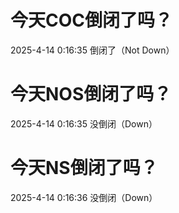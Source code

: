 # 今天COC倒闭了吗？

2025-4-14 0:16:35 倒闭了（Not Down）

# 今天NOS倒闭了吗？

2025-4-14 0:16:35 没倒闭（Down）

# 今天NS倒闭了吗？

2025-4-14 0:16:36 没倒闭（Down）

